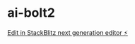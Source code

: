 # ai-bolt2

[Edit in StackBlitz next generation editor ⚡️](https://stackblitz.com/~/github.com/OnurHuvb/ai-bolt2)